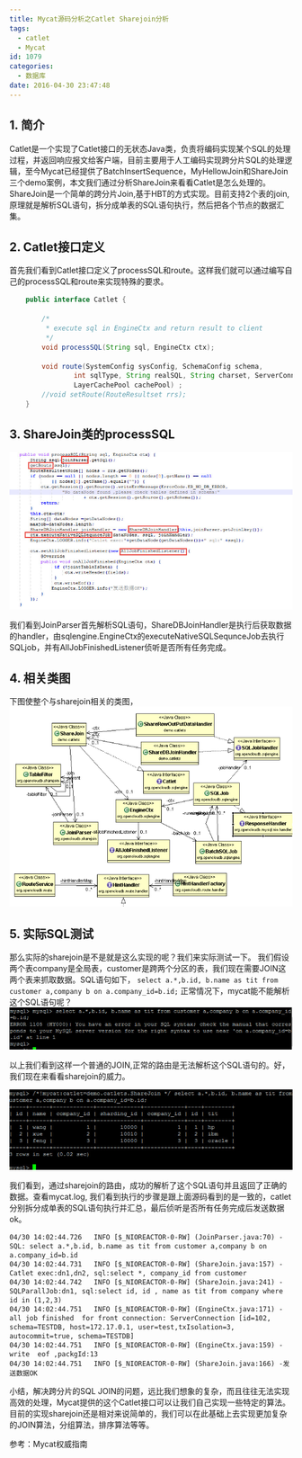 ```yaml
---
title: Mycat源码分析之Catlet Sharejoin分析
tags:
  - catlet
  - Mycat
id: 1079
categories:
  - 数据库
date: 2016-04-30 23:47:48
---
```


## 1. 简介
Catlet是一个实现了Catlet接口的无状态Java类，负责将编码实现某个SQL的处理过程，并返回响应报文给客户端，目前主要用于人工编码实现跨分片SQL的处理逻辑，至今Mycat已经提供了BatchInsertSequence，MyHellowJoin和ShareJoin三个demo案例，本文我们通过分析ShareJoin来看看Catlet是怎么处理的。
ShareJoin是一个简单的跨分片Join,基于HBT的方式实现。目前支持2个表的join,原理就是解析SQL语句，拆分成单表的SQL语句执行，然后把各个节点的数据汇集。

## 2. Catlet接口定义
首先我们看到Catlet接口定义了processSQL和route。这样我们就可以通过编写自己的processSQL和route来实现特殊的要求。

```Java
    public interface Catlet {

    	/*
    	 * execute sql in EngineCtx and return result to client
    	 */
    	void processSQL(String sql, EngineCtx ctx);

    	void route(SystemConfig sysConfig, SchemaConfig schema,
    			int sqlType, String realSQL, String charset, ServerConnection sc,
    			LayerCachePool cachePool) ;
    	//void setRoute(RouteResultset rrs);
    }
```

## 3. ShareJoin类的processSQL
![2016-04-30_23-06-26](/uploads/2016/04/2016-04-30_23-06-26.jpg)

我们看到JoinParser首先解析SQL语句，ShareDBJoinHandler是执行后获取数据的handler，由sqlengine.EngineCtx的executeNativeSQLSequnceJob去执行SQLjob，并有AllJobFinishedListener侦听是否所有任务完成。

## 4. 相关类图
下图使整个与sharejoin相关的类图，
![class](/uploads/2016/04/class.png)    
## 5. 实际SQL测试
那么实际的sharejoin是不是就是这么实现的呢？我们来实际测试一下。
我们假设两个表company是全局表，customer是跨两个分区的表，我们现在需要JOIN这两个表来抓取数据。SQL语句如下，
    `select a.*,b.id, b.name as tit from customer a,company b on a.company_id=b.id;`
正常情况下，mycat能不能解析这个SQL语句呢？
![2016-05-01_10-01-32](/uploads/2016/04/2016-05-01_10-01-32.jpg)

以上我们看到这样一个普通的JOIN,正常的路由是无法解析这个SQL语句的。好，我们现在来看看sharejoin的威力。

![2016-05-01_10-01-48](/uploads/2016/04/2016-05-01_10-01-48.jpg)

我们看到，通过sharejoin的路由，成功的解析了这个SQL语句并且返回了正确的数据。查看mycat.log, 我们看到执行的步骤是跟上面源码看到的是一致的，catlet分别拆分成单表的SQL语句执行并汇总，最后侦听是否所有任务完成后发送数据ok。

    04/30 14:02:44.726   INFO [$_NIOREACTOR-0-RW] (JoinParser.java:70) -SQL: select a.*,b.id, b.name as tit from customer a,company b on a.company_id=b.id
    04/30 14:02:44.731   INFO [$_NIOREACTOR-0-RW] (ShareJoin.java:157) -Catlet exec:dn1,dn2, sql:select *, company_id from customer
    04/30 14:02:44.742   INFO [$_NIOREACTOR-0-RW] (ShareJoin.java:241) -SQLParallJob:dn1, sql:select id, id , name as tit from company where id in (1,2,3)
    04/30 14:02:44.751   INFO [$_NIOREACTOR-0-RW] (EngineCtx.java:171) -all job finished  for front connection: ServerConnection [id=102, schema=TESTDB, host=172.17.0.1, user=test,txIsolation=3, autocommit=true, schema=TESTDB]
    04/30 14:02:44.751   INFO [$_NIOREACTOR-0-RW] (EngineCtx.java:159) -write  eof ,packgId:13
    04/30 14:02:44.751   INFO [$_NIOREACTOR-0-RW] (ShareJoin.java:166) -发送数据OK

小结，解决跨分片的SQL JOIN的问题，远比我们想象的复杂，而且往往无法实现高效的处理，Mycat提供的这个Catlet接口可以让我们自己实现一些特定的算法。目前的实现sharejoin还是相对来说简单的，我们可以在此基础上去实现更加复杂的JOIN算法，分组算法，排序算法等等。

参考：Mycat权威指南